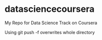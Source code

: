 datasciencecoursera
===================

My Repo for Data Science Track on Coursera

Using git push -f overwrites whole directory
